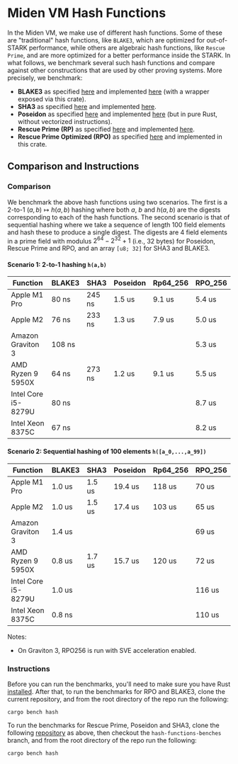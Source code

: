 # Miden VM Hash Functions
In the Miden VM, we make use of different hash functions. Some of these are "traditional" hash functions, like `BLAKE3`, which are optimized for out-of-STARK performance, while others are algebraic hash functions, like `Rescue Prime`, and are more optimized for a better performance inside the STARK. In what follows, we benchmark several such hash functions and compare against other constructions that are used by other proving systems. More precisely, we benchmark:

* **BLAKE3** as specified [here](https://github.com/BLAKE3-team/BLAKE3-specs/blob/master/blake3.pdf) and implemented [here](https://github.com/BLAKE3-team/BLAKE3) (with a wrapper exposed via this crate).
* **SHA3** as specified [here](https://nvlpubs.nist.gov/nistpubs/FIPS/NIST.FIPS.202.pdf) and implemented [here](https://github.com/novifinancial/winterfell/blob/46dce1adf0/crypto/src/hash/sha/mod.rs).
* **Poseidon** as specified [here](https://eprint.iacr.org/2019/458.pdf) and implemented [here](https://github.com/mir-protocol/plonky2/blob/806b88d7d6e69a30dc0b4775f7ba275c45e8b63b/plonky2/src/hash/poseidon_goldilocks.rs) (but in pure Rust, without vectorized instructions).
* **Rescue Prime (RP)** as specified [here](https://eprint.iacr.org/2020/1143) and implemented [here](https://github.com/novifinancial/winterfell/blob/46dce1adf0/crypto/src/hash/rescue/rp64_256/mod.rs).
* **Rescue Prime Optimized (RPO)** as specified [here](https://eprint.iacr.org/2022/1577) and implemented in this crate.

## Comparison and Instructions

### Comparison
We benchmark the above hash functions using two scenarios. The first is a 2-to-1 $(a,b)\mapsto h(a,b)$ hashing where both $a$, $b$ and $h(a,b)$ are the digests corresponding to each of the hash functions.
The second scenario is that of sequential hashing where we take a sequence of length $100$ field elements and hash these to produce a single digest. The digests are $4$ field elements in a prime field with modulus $2^{64} - 2^{32} + 1$ (i.e., 32 bytes) for Poseidon, Rescue Prime and RPO, and an array `[u8; 32]` for SHA3 and BLAKE3.

#### Scenario 1: 2-to-1 hashing `h(a,b)`

| Function            | BLAKE3 | SHA3    | Poseidon  | Rp64_256  | RPO_256 |
| ------------------- | ------ | --------| --------- | --------- | ------- |
| Apple M1 Pro        | 80 ns  | 245 ns  |  1.5 us   |  9.1 us   | 5.4 us  |
| Apple M2            | 76 ns  | 233 ns  |  1.3 us   |  7.9 us   | 5.0 us  |
| Amazon Graviton 3   | 108 ns |         |           |           | 5.3 us  |
| AMD Ryzen 9 5950X   | 64 ns  | 273 ns  |  1.2 us   |  9.1 us   | 5.5 us  |
| Intel Core i5-8279U | 80 ns  |         |           |           | 8.7 us  |
| Intel Xeon 8375C    | 67 ns  |         |           |           | 8.2 us  |

#### Scenario 2: Sequential hashing of 100 elements `h([a_0,...,a_99])`

| Function            | BLAKE3 | SHA3    | Poseidon  | Rp64_256  | RPO_256 |
| ------------------- | -------| ------- | --------- | --------- | ------- |
| Apple M1 Pro        | 1.0 us | 1.5 us  |  19.4 us  |   118 us  | 70 us   |
| Apple M2            | 1.0 us | 1.5 us  |  17.4 us  |   103 us  | 65 us   |
| Amazon Graviton 3   | 1.4 us |         |           |           | 69 us   |
| AMD Ryzen 9 5950X   | 0.8 us | 1.7 us  |  15.7 us  |   120 us  | 72 us   |
| Intel Core i5-8279U | 1.0 us |         |           |           | 116 us  |
| Intel Xeon 8375C    | 0.8 ns |         |           |           | 110 us  |

Notes:
- On Graviton 3, RPO256 is run with SVE acceleration enabled.

### Instructions
Before you can run the benchmarks, you'll need to make sure you have Rust [installed](https://www.rust-lang.org/tools/install). After that, to run the benchmarks for RPO and BLAKE3, clone the current repository, and from the root directory of the repo run the following:

 ```
 cargo bench hash
 ```

To run the benchmarks for Rescue Prime, Poseidon and SHA3, clone the following [repository](https://github.com/Dominik1999/winterfell.git) as above, then checkout the `hash-functions-benches` branch, and from the root directory of the repo run the following:

```
cargo bench hash
```
